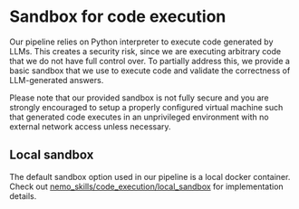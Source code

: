 # Sandbox for code execution

Our pipeline relies on Python interpreter to execute code generated by LLMs. This creates a security risk,
since we are executing arbitrary code that we do not have full control over. To partially address this,
we provide a basic sandbox that we use to execute code and validate the correctness of LLM-generated answers.

Please note that our provided sandbox is not fully secure and you are strongly encouraged to
setup a properly configured virtual machine such that generated code executes in an unprivileged environment
with no external network access unless necessary.

## Local sandbox

The default sandbox option used in our pipeline is a local docker container.
Check out [nemo_skills/code_execution/local_sandbox](/nemo_skills/code_execution/local_sandbox)
for implementation details.
